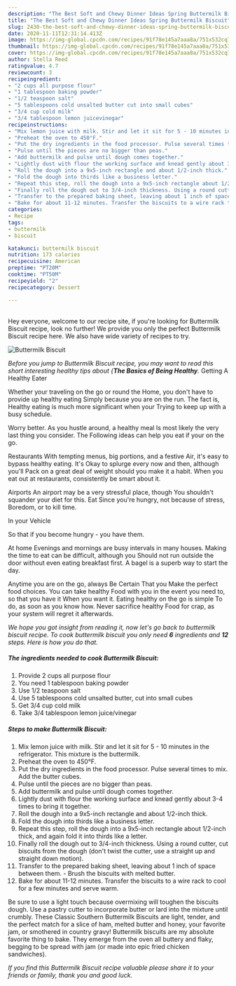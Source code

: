 ```yaml
---
description: "The Best Soft and Chewy Dinner Ideas Spring Buttermilk Biscuit"
title: "The Best Soft and Chewy Dinner Ideas Spring Buttermilk Biscuit"
slug: 2430-the-best-soft-and-chewy-dinner-ideas-spring-buttermilk-biscuit
date: 2020-11-11T12:31:14.413Z
image: https://img-global.cpcdn.com/recipes/91f78e145a7aaa8a/751x532cq70/buttermilk-biscuit-recipe-main-photo.jpg
thumbnail: https://img-global.cpcdn.com/recipes/91f78e145a7aaa8a/751x532cq70/buttermilk-biscuit-recipe-main-photo.jpg
cover: https://img-global.cpcdn.com/recipes/91f78e145a7aaa8a/751x532cq70/buttermilk-biscuit-recipe-main-photo.jpg
author: Stella Reed
ratingvalue: 4.7
reviewcount: 3
recipeingredient:
- "2 cups all purpose flour"
- "1 tablespoon baking powder"
- "1/2 teaspoon salt"
- "5 tablespoons cold unsalted butter cut into small cubes"
- "3/4 cup cold milk"
- "3/4 tablespoon lemon juicevinegar"
recipeinstructions:
- "Mix lemon juice with milk. Stir and let it sit for 5 - 10 minutes in the refrigerator. This mixture is the buttermilk."
- "Preheat the oven to 450°F."
- "Put the dry ingredients in the food processor. Pulse several times to mix. Add the butter cubes."
- "Pulse until the pieces are no bigger than peas."
- "Add buttermilk and pulse until dough comes together."
- "Lightly dust with flour the working surface and knead gently about 3-4 times to bring it together."
- "Roll the dough into a 9x5-inch rectangle and about 1/2-inch thick."
- "Fold the dough into thirds like a business letter."
- "Repeat this step, roll the dough into a 9x5-inch rectangle about 1/2-inch thick, and again fold it into thirds like a letter."
- "Finally roll the dough out to 3/4-inch thickness. Using a round cutter, cut biscuits from the dough (don&#39;t twist the cutter, use a straight up and straight down motion)."
- "Transfer to the prepared baking sheet, leaving about 1 inch of space between them.  Brush the biscuits with melted butter."
- "Bake for about 11-12 minutes. Transfer the biscuits to a wire rack to cool for a few minutes and serve warm."
categories:
- Recipe
tags:
- buttermilk
- biscuit

katakunci: buttermilk biscuit 
nutrition: 173 calories
recipecuisine: American
preptime: "PT20M"
cooktime: "PT50M"
recipeyield: "2"
recipecategory: Dessert

---
```

<br>
Hey everyone, welcome to our recipe site, if you're looking for Buttermilk Biscuit recipe, look no further! We provide you only the perfect Buttermilk Biscuit recipe here. We also have wide variety of recipes to try.
<br>


![Buttermilk Biscuit](https://img-global.cpcdn.com/recipes/91f78e145a7aaa8a/751x532cq70/buttermilk-biscuit-recipe-main-photo.jpg)

<i>Before you jump to Buttermilk Biscuit recipe, you may want to read this short interesting healthy tips about {<strong>The Basics of Being Healthy</strong>.</i>
Getting A Healthy Eater

Whether your traveling on the go or round the
Home, you don't have to provide up healthy eating
Simply because you are on the run. The fact is,
Healthy eating is much more significant when your
Trying to keep up with a busy schedule.


Worry better. As you hustle around, a healthy meal
Is most likely the very last thing you consider. The
Following ideas can help you eat if your on the go.

Restaurants
With tempting menus, big portions, and a festive
Air, it's easy to bypass healthy eating. It's
Okay to splurge every now and then, although you'll
Pack on a great deal of weight should you make it a habit.
When you eat out at restaurants, consistently be smart
about it.

Airports
An airport may be a very stressful place, though 
You shouldn't squander your diet for this. Eat
Since you're hungry, not because of stress,
Boredom, or to kill time.

In your Vehicle 

So that if you become hungry - you have them.

At home
Evenings and mornings are busy intervals in many houses.
Making the time to eat can be difficult, although you
Should not run outside the door without even eating breakfast
first. 
A bagel is a superb way to start the day.

Anytime you are on the go, always Be Certain That you
Make the perfect food choices. You can take healthy
Food with you in the event you need to, so that you have it
When you want it. Eating healthy on the go is simple 
To do, as soon as you know how. Never sacrifice healthy
Food for crap, as your system will regret it afterwards.


<i>We hope you got insight from reading it, now let's go back to buttermilk biscuit recipe. To cook buttermilk biscuit you only need <strong>6</strong> ingredients and <strong>12</strong> steps. Here is how you do that.
</i>

##### The ingredients needed to cook Buttermilk Biscuit:

1. Provide 2 cups all purpose flour
1. You need 1 tablespoon baking powder
1. Use 1/2 teaspoon salt
1. Use 5 tablespoons cold unsalted butter, cut into small cubes
1. Get 3/4 cup cold milk
1. Take 3/4 tablespoon lemon juice/vinegar


##### Steps to make Buttermilk Biscuit:

1. Mix lemon juice with milk. Stir and let it sit for 5 - 10 minutes in the refrigerator. This mixture is the buttermilk.
1. Preheat the oven to 450°F.
1. Put the dry ingredients in the food processor. Pulse several times to mix. Add the butter cubes.
1. Pulse until the pieces are no bigger than peas.
1. Add buttermilk and pulse until dough comes together.
1. Lightly dust with flour the working surface and knead gently about 3-4 times to bring it together.
1. Roll the dough into a 9x5-inch rectangle and about 1/2-inch thick.
1. Fold the dough into thirds like a business letter.
1. Repeat this step, roll the dough into a 9x5-inch rectangle about 1/2-inch thick, and again fold it into thirds like a letter.
1. Finally roll the dough out to 3/4-inch thickness. Using a round cutter, cut biscuits from the dough (don&#39;t twist the cutter, use a straight up and straight down motion).
1. Transfer to the prepared baking sheet, leaving about 1 inch of space between them.  - Brush the biscuits with melted butter.
1. Bake for about 11-12 minutes. Transfer the biscuits to a wire rack to cool for a few minutes and serve warm.


Be sure to use a light touch because overmixing will toughen the biscuits dough. Use a pastry cutter to incorporate butter or lard into the mixture until crumbly. These Classic Southern Buttermilk Biscuits are light, tender, and the perfect match for a slice of ham, melted butter and honey, your favorite jam, or smothered in country gravy! Buttermilk biscuits are my absolute favorite thing to bake. They emerge from the oven all buttery and flaky, begging to be spread with jam (or made into epic fried chicken sandwiches). 

<i>If you find this Buttermilk Biscuit recipe valuable please share it to your friends or family, thank you and good luck.</i>
